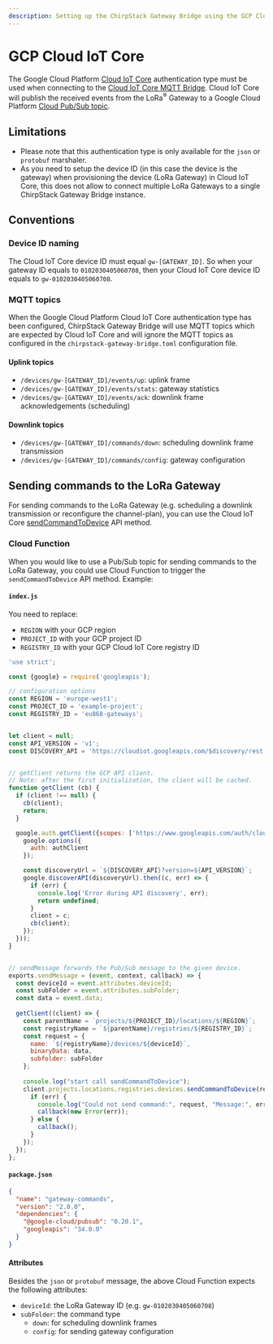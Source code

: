 ```yaml
---
description: Setting up the ChirpStack Gateway Bridge using the GCP Cloud IoT Core MQTT Bridge.
---
```


# GCP Cloud IoT Core

The Google Cloud Platform [Cloud IoT Core](https://cloud.google.com/iot-core/)
authentication type must be used when connecting to the
[Cloud IoT Core MQTT Bridge](https://cloud.google.com/iot/docs/how-tos/mqtt-bridge).
Cloud IoT Core will publish the received events from the LoRa<sup>&reg;</sup> Gateway to
a Google Cloud Platform [Cloud Pub/Sub topic](https://cloud.google.com/pubsub/).

## Limitations

* Please note that this authentication type is only available for the `json` or
  `protobuf` marshaler.
* As you need to setup the device ID (in this case the device is the gateway)
  when provisioning the device (LoRa Gateway) in Cloud IoT Core,
  this does not allow to connect multiple LoRa Gateways to a single ChirpStack Gateway
  Bridge instance.

## Conventions

### Device ID naming

The Cloud IoT Core device ID must equal `gw-[GATEWAY_ID]`. So when your gateway ID
equals to `0102030405060708`, then your Cloud IoT Core device ID equals to
`gw-0102030405060708`.

### MQTT topics

When the Google Cloud Platform Cloud IoT Core authentication type has been
configured, ChirpStack Gateway Bridge will use MQTT topics which are expected by
Cloud IoT Core and will ignore the MQTT topics as configured in the
`chirpstack-gateway-bridge.toml` configuration file.

#### Uplink topics

* `/devices/gw-[GATEWAY_ID]/events/up`: uplink frame
* `/devices/gw-[GATEWAY_ID]/events/stats`: gateway statistics
* `/devices/gw-[GATEWAY_ID]/events/ack`: downlink frame acknowledgements (scheduling)

#### Downlink topics

* `/devices/gw-[GATEWAY_ID]/commands/down`: scheduling downlink frame transmission
* `/devices/gw-[GATEWAY_ID]/commands/config`: gateway configuration

## Sending commands to the LoRa Gateway

For sending commands to the LoRa Gateway (e.g. scheduling a downlink transmission
or reconfigure the channel-plan), you can use the Cloud IoT Core
[sendCommandToDevice](https://cloud.google.com/iot/docs/reference/rest/) API method.

### Cloud Function

When you would like to use a Pub/Sub topic for sending commands to the
LoRa Gateway, you could use Cloud Function to trigger the `sendCommandToDevice`
API method. Example:

#### `index.js`

You need to replace:

* `REGION` with your GCP region
* `PROJECT_ID` with your GCP project ID
* `REGISTRY_ID` with your GCP Cloud IoT Core registry ID

```js
'use strict';

const {google} = require('googleapis');

// configuration options
const REGION = 'europe-west1';
const PROJECT_ID = 'example-project';
const REGISTRY_ID = 'eu868-gateways';


let client = null;
const API_VERSION = 'v1';
const DISCOVERY_API = 'https://cloudiot.googleapis.com/$discovery/rest';


// getClient returns the GCP API client.
// Note: after the first initialization, the client will be cached.
function getClient (cb) {
  if (client !== null) {
    cb(client);
    return;
  }

  google.auth.getClient({scopes: ['https://www.googleapis.com/auth/cloud-platform']}).then((authClient => {
    google.options({
      auth: authClient
    });

    const discoveryUrl = `${DISCOVERY_API}?version=${API_VERSION}`;
    google.discoverAPI(discoveryUrl).then((c, err) => {
      if (err) {
        console.log('Error during API discovery', err);
        return undefined;
      }
      client = c;
      cb(client);
    });
  }));
}


// sendMessage forwards the Pub/Sub message to the given device.
exports.sendMessage = (event, context, callback) => {
  const deviceId = event.attributes.deviceId;
  const subFolder = event.attributes.subFolder;
  const data = event.data;
  
  getClient((client) => {
    const parentName = `projects/${PROJECT_ID}/locations/${REGION}`;
    const registryName = `${parentName}/registries/${REGISTRY_ID}`;
    const request = {
      name: `${registryName}/devices/${deviceId}`,
      binaryData: data,
      subfolder: subFolder
    };
    
    console.log("start call sendCommandToDevice");
    client.projects.locations.registries.devices.sendCommandToDevice(request, (err, data) => {
      if (err) {
        console.log("Could not send command:", request, "Message:", err);
        callback(new Error(err));
      } else {
        callback();
      }
    });
  });
};
```

#### `package.json`


```json
{
  "name": "gateway-commands",
  "version": "2.0.0",
  "dependencies": {
    "@google-cloud/pubsub": "0.20.1",
    "googleapis": "34.0.0"
  }
}
```

#### Attributes

Besides the `json` or `protobuf` message, the above Cloud Function expects the
following attributes:

* `deviceId`:  the LoRa Gateway ID (e.g. `gw-0102030405060708`)
* `subFolder`: the command type
   * `down`: for scheduling downlink frames
   * `config`: for sending gateway configuration
